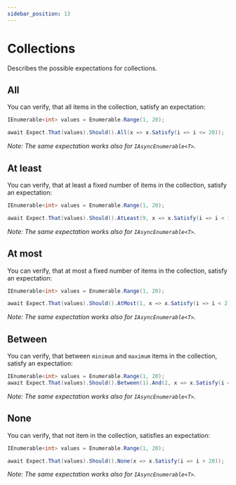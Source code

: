 ```yaml
---
sidebar_position: 13
---
```


# Collections

Describes the possible expectations for collections.

## All

You can verify, that all items in the collection, satisfy an expectation:
```csharp
IEnumerable<int> values = Enumerable.Range(1, 20);

await Expect.That(values).Should().All(x => x.Satisfy(i => i <= 20));
```
*Note: The same expectation works also for `IAsyncEnumerable<T>`.*


## At least

You can verify, that at least a fixed number of items in the collection, satisfy an expectation:
```csharp
IEnumerable<int> values = Enumerable.Range(1, 20);

await Expect.That(values).Should().AtLeast(9, x => x.Satisfy(i => i < 10));
```
*Note: The same expectation works also for `IAsyncEnumerable<T>`.*


## At most

You can verify, that at most a fixed number of items in the collection, satisfy an expectation:
```csharp
IEnumerable<int> values = Enumerable.Range(1, 20);

await Expect.That(values).Should().AtMost(1, x => x.Satisfy(i => i < 2));
```
*Note: The same expectation works also for `IAsyncEnumerable<T>`.*


## Between

You can verify, that between `minimum` and `maximum` items in the collection, satisfy an expectation:
```csharp
IEnumerable<int> values = Enumerable.Range(1, 20);
await Expect.That(values).Should().Between(1).And(2, x => x.Satisfy(i => i < 2));
```
*Note: The same expectation works also for `IAsyncEnumerable<T>`.*


## None

You can verify, that not item in the collection, satisfies an expectation:
```csharp
IEnumerable<int> values = Enumerable.Range(1, 20);

await Expect.That(values).Should().None(x => x.Satisfy(i => i > 20));
```
*Note: The same expectation works also for `IAsyncEnumerable<T>`.*

